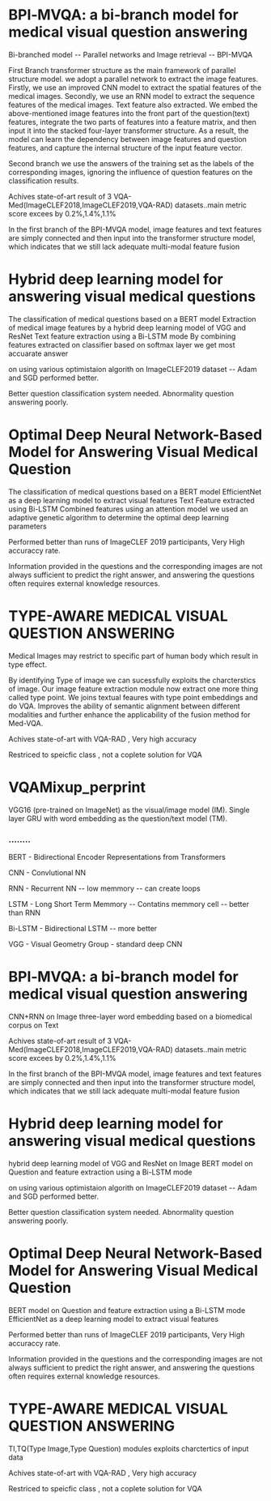 # BPI‑MVQA: a bi‑branch model for medical visual question answering

Bi-branched model -- Parallel networks and Image retrieval -- BPI-MVQA

First Branch 
transformer structure as the main framework of parallel structure model.
we adopt a parallel network to extract the image features. Firstly, we use an
improved CNN model to extract the spatial features of
the medical images. Secondly, we use an RNN model to
extract the sequence features of the medical images.
Text feature also extracted.
We embed the above-mentioned image features into the front part of the question(text) features,
integrate the two parts of features into a feature matrix, and then input it into the stacked four-layer transformer structure. As a result, the model can learn
the dependency between image features and question
features, and capture the internal structure of
the input feature vector.

Second branch
we use the answers of the training set as
the labels of the corresponding images, ignoring the influence
of question features on the classification results.

Achives state-of-art result of 3 VQA-Med(ImageCLEF2018,ImageCLEF2019,VQA-RAD) datasets..main metric score excees by 0.2%,1.4%,1.1%

In  the  first  branch  of  the  BPI-MVQA  model,  image  features  and  text  features  are  simply  connected  and  then  input  into  the  transformer  structure  model, which  indicates  that  we  still  lack  adequate  multi-modal  feature  fusion 

# Hybrid deep learning model for answering visual medical questions

The classification of medical questions based on a BERT model
Extraction  of  medical  image  features  by  a  hybrid  deep  learning  model of VGG and ResNet
Text  feature extraction using a Bi-LSTM mode 
By combining features extracted on classifier based on softmax layer we get most accuarate answer

on using various optimistaion algorith on ImageCLEF2019 dataset -- Adam and SGD performed better.

Better question classification system needed. Abnormality question answering poorly. 

# Optimal Deep Neural Network-Based Model for Answering Visual Medical Question

The classification of medical questions based on a BERT model
EfficientNet as a deep learning model to extract visual features
Text Feature extracted using Bi-LSTM
Combined features using an attention model
we used an adaptive genetic algorithm to determine the optimal deep learning parameters

Performed better than runs of ImageCLEF 2019 participants, Very High accuraccy rate.

Information provided in the questions and the corresponding images are not always sufficient to predict the right answer, and answering the questions often requires external knowledge resources.

# TYPE-AWARE MEDICAL VISUAL QUESTION ANSWERING

Medical Images may restrict to specific part of human body which result in type effect.

By identifying Type of image we can sucessfully exploits the charcterstics of image.
Our image feature extraction module now extract one more thing called type point.
We joins textual feaures with type point embeddings and do VQA.
Improves the ability of semantic alignment between different modalities and further enhance the applicability of the fusion method for Med-VQA.

Achives state-of-art with VQA-RAD , Very high accuracy

Restriced to speicfic class , not a coplete solution for VQA

# VQAMixup_perprint

VGG16 (pre-trained on ImageNet) as the visual/image model (IM).
Single layer GRU with word embedding as the question/text model (TM).

### ........

BERT -  Bidirectional Encoder Representations from Transformers

CNN - Convlutional NN

RNN - Recurrent NN -- low memmory -- can create loops

LSTM - Long Short Term Memmory -- Contatins memmory cell -- better than RNN

Bi-LSTM - Bidirectional LSTM -- more better

VGG - Visual Geometry Group - standard deep CNN

# BPI‑MVQA: a bi‑branch model for medical visual question answering

CNN+RNN on Image
three-layer  word  embedding  based  on  a  biomedical  corpus on Text

Achives state-of-art result of 3 VQA-Med(ImageCLEF2018,ImageCLEF2019,VQA-RAD) datasets..main metric score excees by 0.2%,1.4%,1.1%

In  the  first  branch  of  the  BPI-MVQA  model,  image  features  and  text  features  are  simply  connected  and  then  input  into  the  transformer  structure  model, which  indicates  that  we  still  lack  adequate  multi-modal  feature  fusion 

# Hybrid deep learning model for answering visual medical questions

hybrid  deep  learning  model of VGG and ResNet on Image
BERT model on Question and feature extraction using a Bi-LSTM mode 

on using various optimistaion algorith on ImageCLEF2019 dataset -- Adam and SGD performed better.

Better question classification system needed. Abnormality question answering poorly. 

# Optimal Deep Neural Network-Based Model for Answering Visual Medical Question

BERT model on Question and feature extraction using a Bi-LSTM mode 
EfficientNet as a deep learning model to extract visual features

Performed better than runs of ImageCLEF 2019 participants, Very High accuraccy rate.

Information provided in the questions and the corresponding images are not always sufficient to predict the right answer, and answering the questions often requires external knowledge resources.

# TYPE-AWARE MEDICAL VISUAL QUESTION ANSWERING

TI,TQ(Type Image,Type Question) modules exploits charctertics of input data 

Achives state-of-art with VQA-RAD , Very high accuracy

Restriced to speicfic class , not a coplete solution for VQA
